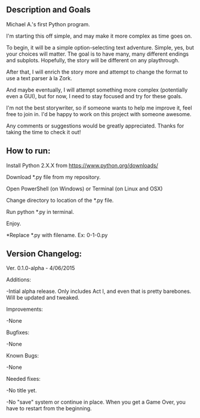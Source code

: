 Description and Goals
-----------------

Michael A.'s first Python program.

I'm starting this off simple, and may make it more complex as time goes on.

To begin, it will be a simple option-selecting text adventure. Simple, yes, but your choices will matter. The goal is to have many, many different endings and subplots. Hopefully, the story will be different on any playthrough.

After that, I will enrich the story more and attempt to change the format to use a text parser à la Zork.

And maybe eventually, I will attempt something more complex (potentially even a GUI), 
but for now, I need to stay focused and try for these goals.

I'm not the best storywriter, so if someone wants to help me improve it, feel free to join in. I'd be happy to work on this project with someone awesome.

Any comments or suggestions would be greatly appreciated. Thanks for taking the time to check it out!

How to run:
-----------------
Install Python 2.X.X from https://www.python.org/downloads/

Download *.py file from my repository.

Open PowerShell (on Windows) or Terminal (on Linux and OSX)

Change directory to location of the *.py file.

Run python *.py in terminal.

Enjoy.

*Replace *.py with filename. Ex: 0-1-0.py


Version Changelog:
-----------------

Ver. 0.1.0-alpha - 4/06/2015

  Additions:
  
  -Intial alpha release. Only includes Act I, and even that is pretty barebones. Will be updated and tweaked.
  
  Improvements:
  
  -None
  
  Bugfixes:
  
  -None
  
  Known Bugs:
  
  -None
  
  Needed fixes:
  
  -No title yet.
  
  -No "save" system or continue in place. When you get a Game Over, you have to restart from the beginning.
